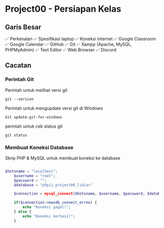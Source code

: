 # Project00 - Persiapan Kelas


## Garis Besar

✅ Perkenalan
✅ Spesifikasi laptop
✅ Koneksi internet
✅ Google Classroom
✅ Google Calendar
✅ GitHub
✅ Git
✅ Xampp (Apache, MySQL, PHPMyAdmin)
✅ Text Editor
✅ Web Browser
✅ Discord

## Cacatan 

### Perintah Git 

Perintah untuk melihat versi git
```
git --version
```

Perintah untuk mengupdate versi git di Windows

```
Git update-git-for-windows
```

perintah untuk cek status git 

```
git status
```

### Membuat Koneksi Database

Skrip PHP & MySQL untuk membuat koneksi ke database

```php

$hotsname = "localhost";
	$username = "root";
	$password = "";
	$database = "phpii_project00_lidiar"

	$connection = mysql_connect($hotsname, $username, $password, $database);

	if($connection->maxdb_connect_errno) {
		echo "Koneksi gagal!";
	} else {
		echo "Koneksi berhasil";
	}
```